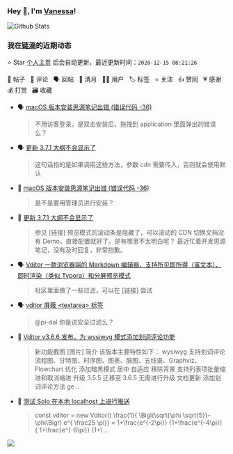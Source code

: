 ### Hey 👋, I'm [Vanessa](http://vanessa.b3log.org/)!

![Github Stats](https://github-readme-stats.vercel.app/api?username=Vanessa219&show_icons=true)

<!--events start -->

### 我在[链滴](https://ld246.com)的近期动态

⭐️ Star [个人主页](https://github.com/Vanessa219/Vanessa219) 后会自动更新，最近更新时间：`2020-12-15 08:21:26`

📝 帖子 &nbsp; 💬 评论 &nbsp; 🗣 回帖 &nbsp; 🌙 清月 &nbsp; 👨‍💻 用户 &nbsp; 🏷️ 标签 &nbsp; ⭐️ 关注 &nbsp; 👍 赞同 &nbsp; 💗 感谢 &nbsp; 💰 打赏 &nbsp; 🗃 收藏

* 🗣 [macOS 版本安装思源笔记出错 (错误代码 -36)](https://ld246.com/article/1607852784539/comment/1607919380028#comments)

  > 不用访客登录。是双击安装后，拖拽到 application 里面弹出的错误么？
* 🗣 [更新 3.7.1 大纲不会显示了](https://ld246.com/article/1607266549935/comment/1607934704283#comments)

  > 这句话指的是如果调用这些方法，参数 cdn 需要传入，否则就会使用默认
* 💬 [macOS 版本安装思源笔记出错 (错误代码 -36)](https://ld246.com/article/1607852784539/comment/1607871595380#comments)

  > 是不是要用管理员进行安装？
* 💬 [更新 3.7.1 大纲不会显示了](https://ld246.com/article/1607266549935/comment/1607829486941#comments)

  > 参见 [链接] 预览模式的滚动条是隐藏了，可以滚动的 CDN 切换文档没有 Demo，直接配置就好了。是有哪里不太明白呢？ 最近忙着开发思源笔记，没有及时回复，非常抱歉。
* 🗣 [Vditor 一款浏览器端的 Markdown 编辑器，支持所见即所得（富文本）、即时渲染（类似 Typora）和分屏预览模式](https://ld246.com/article/1549638745630/comment/1607245445542#comments)

  > 社区里面做了一些过滤，可以在 [链接] 尝试
* 🗣 [vditor 屏蔽 &lt;textarea&gt; 标签](https://ld246.com/article/1604722110595/comment/1605353235747#comments)

  > @pi-dal 你是说安全过滤么？
* 📝 [Vditor v3.6.6 发布，为 wysiwyg 模式添加划词评论功能](https://ld246.com/article/1606179516161)

  > 新功能截图 [图片] 简介 该版本主要特性如下： wysiwyg 支持划词评论 流程图、甘特图、时序图、图表、脑图、五线谱、Graphviz、Flowchart 优化 添加暗黑模式 居中 自适应 移除背景 支持列表项批量缩进和取消缩进 升级 3.5.5 迁移至 3.6.5 无需进行升级 文档更新 添加划词评论方法 ge ..
* 💬 [测试 Solo 在本地 localhost 上进行推送](https://ld246.com/article/1578760934915/comment/1606125627843#comments)

  > const vditor = new Vditor() \frac{1}{ \Bigl(\sqrt{\phi \sqrt{5}}-\phi\Bigr) e^{ \frac25 \pi}} = 1+\frac{e^{-2\pi}} {1+\frac{e^{-4\pi}} { 1+\frac{e^{-6\pi}} {1+\ ..


<!--events end -->

<a title="Hits" target="_blank" href="https://github.com/Vanessa219/Vanessa219"><img src="https://hits.b3log.org/Vanessa219/Vanessa219.svg"></a>
